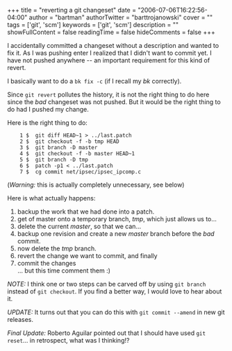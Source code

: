 +++
title = "reverting a git changeset"
date = "2006-07-06T16:22:56-04:00"
author = "bartman"
authorTwitter = "barttrojanowski"
cover = ""
tags = ['git', 'scm']
keywords = ['git', 'scm']
description = ""
showFullContent = false
readingTime = false
hideComments = false
+++

I accidentally committed a changeset without a description and wanted to fix it.  As I was pushing enter I 
realized that I didn't want to commit yet.  I have not pushed anywhere -- an important requirement for this kind of revert.

I basically want to do a `bk fix -c` (if I recall my *bk* correctly).

Since `git revert` pollutes the history, it is not the right thing to do here since the *bad* changeset was not pushed.
But it would be the right thing to do had I pushed my change.

<!--more-->

Here is the right thing to do:

        1 $  git diff HEAD~1 > ../last.patch
        2 $  git checkout -f -b tmp HEAD
        3 $  git branch -D master
        4 $  git checkout -f -b master HEAD~1
        5 $  git branch -D tmp
        6 $  patch -p1 < ../last.patch 
        7 $  cg commit net/ipsec/ipsec_ipcomp.c

(*Warning:* this is actually completely unnecessary, see below)

Here is what actually happens:

  1. backup the work that we had done into a patch.
  2. get of master onto a temporary branch, *tmp*, which just allows us to...
  3. delete the current *master*, so that we can...
  4. backup one revision and create a new *master* branch before the *bad* commit.
  5. now delete the *tmp* branch.
  6. revert the change we want to commit, and finally
  7. commit the changes <br>
     ... but this time comment them :)

*NOTE:* I think one or two steps can be carved off by using `git branch` instead of `git checkout`.  If you find a better way, I would love to hear about it.

*UPDATE:* It turns out that you can do this with `git commit --amend` in new git releases.

*Final Update:* Roberto Aguilar pointed out that I should have used `git reset`... in retrospect, what was I thinking!?